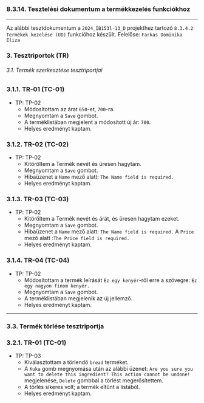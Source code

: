 ### 8.3.14. Tesztelési dokumentum a termékkezelés funkciókhoz

---

Az alábbi tesztdokumentum a `2024_IB153l-13_D` projekthez tartozó `8.3.4.2 Termékek kezelése (UD)` funkcióhoz készült. Felelőse: `Farkas Dominika Eliza`



### 3. Tesztriportok (TR)
###### 3.1. Termék szerkesztése tesztriportjai
### 3.1.1. TR-01 (TC-01)
* TP: TP-02
  * Módosítottam az árat `650`-et, `700`-ra.
  * Megnyomtam a `Save` gombot.
  * A terméklistában megjelent a módosított új ár: `700`.
  * Helyes eredményt kaptam.


### 3.1.2. TR-02 (TC-02)
* TP: TP-02
  * Kitöröltem a Termék nevét és üresen hagytam.
  * Megnyomtam a `Save` gombot.
  * Hibaüzenet a `Name` mező alatt: `The Name field is required.`
  * Helyes eredményt kaptam.



### 3.1.3. TR-03 (TC-03)
* TP: TP-02
  * Kitöröltem a Termék nevét és árát, és üresen hagytam ezeket.
  * Megnyomtam a `Save` gombot.
  * Hibaüzenet a `Name` mező alatt: `The Name field is required.`  A `Price` mező alatt :`The Price field is required.`
  * Helyes eredményt kaptam.


### 3.1.4. TR-04 (TC-04)
* TP: TP-02
  * Módosítottam a termék leírását `Ez egy kenyér`-ről erre a szövegre: `Ez egy nagyon finom kenyér.`
  * Megnyomtam a `Save` gombot.
  * A terméklistában megjelenik az új jellemző.
  * Helyes eredményt kaptam.

---

### 3.3. Termék törlése tesztriportja
### 3.2.1. TR-01 (TC-01)
* TP: TP-03
   * Kiválasztottam a törlendő `bread` terméket.
   * A `Kuka` gomb megnyomása után az alábbi üzenet: `Are you sure you want to delete this ingredient? This action cannot be undone!` megjelenése, `Delete` gombbal a törlést megerősítettem.
   * A törlés sikeres volt; a termék eltűnt a listából.
   * Helyes eredményt kaptam.
